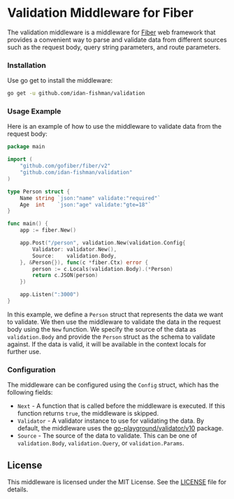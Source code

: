 # Validation Middleware for Fiber

The validation middleware is a middleware for [Fiber](https://github.com/gofiber/fiber) web framework that provides a convenient way to parse and validate data from different sources such as the request body, query string parameters, and route parameters.

### Installation

Use go get to install the middleware:

```bash
go get -u github.com/idan-fishman/validation
```

### Usage Example

Here is an example of how to use the middleware to validate data from the request body:

```go
package main

import (
    "github.com/gofiber/fiber/v2"
    "github.com/idan-fishman/validation"
)

type Person struct {
    Name string `json:"name" validate:"required"`
    Age  int    `json:"age" validate:"gte=18"`
}

func main() {
    app := fiber.New()

    app.Post("/person", validation.New(validation.Config{
        Validator: validator.New(),
        Source:    validation.Body,
    }, &Person{}), func(c *fiber.Ctx) error {
        person := c.Locals(validation.Body).(*Person)
        return c.JSON(person)
    })

    app.Listen(":3000")
}
```

In this example, we define a `Person` struct that represents the data we want to validate. We then use the middleware to validate the data in the request body using the `New` function. We specify the source of the data as `validation.Body` and provide the `Person` struct as the schema to validate against. If the data is valid, it will be available in the context locals for further use.

### Configuration

The middleware can be configured using the `Config` struct, which has the following fields:

- `Next` - A function that is called before the middleware is executed. If this function returns `true`, the middleware is skipped.
- `Validator` - A validator instance to use for validating the data. By default, the middleware uses the [go-playground/validator/v10](https://github.com/go-playground/validator/v10) package.
- `Source` - The source of the data to validate. This can be one of `validation.Body`, `validation.Query`, or `validation.Params`.

## License

This middleware is licensed under the MIT License. See the [LICENSE](LICENSE) file for details.
